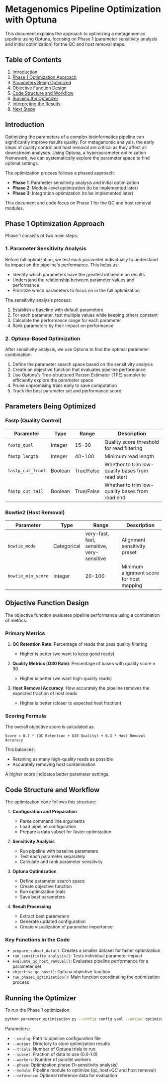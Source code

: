 # Metagenomics Pipeline Optimization with Optuna

This document explains the approach to optimizing a metagenomics pipeline using Optuna, focusing on Phase 1 (parameter sensitivity analysis and initial optimization) for the QC and host removal steps.

## Table of Contents

1. [Introduction](#introduction)
2. [Phase 1 Optimization Approach](#phase-1-optimization-approach)
3. [Parameters Being Optimized](#parameters-being-optimized)
4. [Objective Function Design](#objective-function-design)
5. [Code Structure and Workflow](#code-structure-and-workflow)
6. [Running the Optimizer](#running-the-optimizer)
7. [Interpreting the Results](#interpreting-the-results)
8. [Next Steps](#next-steps)

## Introduction

Optimizing the parameters of a complex bioinformatics pipeline can significantly improve results quality. For metagenomic analysis, the early steps of quality control and host removal are critical as they affect all downstream analyses. Using Optuna, a hyperparameter optimization framework, we can systematically explore the parameter space to find optimal settings.

The optimization process follows a phased approach:
- **Phase 1**: Parameter sensitivity analysis and initial optimization
- **Phase 2**: Module-level optimization (to be implemented later)
- **Phase 3**: Integration optimization (to be implemented later)

This document and code focus on Phase 1 for the QC and host removal modules.

## Phase 1 Optimization Approach

Phase 1 consists of two main steps:

### 1. Parameter Sensitivity Analysis

Before full optimization, we test each parameter individually to understand its impact on the pipeline's performance. This helps us:
- Identify which parameters have the greatest influence on results
- Understand the relationship between parameter values and performance
- Prioritize which parameters to focus on in the full optimization

The sensitivity analysis process:
1. Establish a baseline with default parameters
2. For each parameter, test multiple values while keeping others constant
3. Calculate the performance range for each parameter
4. Rank parameters by their impact on performance

### 2. Optuna-Based Optimization

After sensitivity analysis, we use Optuna to find the optimal parameter combination:
1. Define the parameter search space based on the sensitivity analysis
2. Create an objective function that evaluates pipeline performance
3. Use Optuna's Tree-structured Parzen Estimator (TPE) sampler to efficiently explore the parameter space
4. Prune unpromising trials early to save computation
5. Track the best parameter set and performance score

## Parameters Being Optimized

### Fastp (Quality Control)

| Parameter | Type | Range | Description |
|-----------|------|-------|-------------|
| `fastp_qual` | Integer | 15-30 | Quality score threshold for read filtering |
| `fastp_length` | Integer | 40-100 | Minimum read length |
| `fastp_cut_front` | Boolean | True/False | Whether to trim low-quality bases from read start |
| `fastp_cut_tail` | Boolean | True/False | Whether to trim low-quality bases from read end |

### Bowtie2 (Host Removal)

| Parameter | Type | Range | Description |
|-----------|------|-------|-------------|
| `bowtie_mode` | Categorical | very-fast, fast, sensitive, very-sensitive | Alignment sensitivity preset |
| `bowtie_min_score` | Integer | 20-100 | Minimum alignment score for host mapping |

## Objective Function Design

The objective function evaluates pipeline performance using a combination of metrics:

### Primary Metrics

1. **QC Retention Rate**: Percentage of reads that pass quality filtering
   - Higher is better (we want to keep good reads)

2. **Quality Metrics (Q30 Rate)**: Percentage of bases with quality score ≥ 30
   - Higher is better (we want high-quality reads)

3. **Host Removal Accuracy**: How accurately the pipeline removes the expected fraction of host reads
   - Higher is better (closer to expected host fraction)

### Scoring Formula

The overall objective score is calculated as:

```
Score = 0.7 * (QC Retention + Q30 Quality) + 0.3 * Host Removal Accuracy
```

This balances:
- Retaining as many high-quality reads as possible
- Accurately removing host contamination

A higher score indicates better parameter settings.

## Code Structure and Workflow

The optimization code follows this structure:

1. **Configuration and Preparation**
   - Parse command line arguments
   - Load pipeline configuration
   - Prepare a data subset for faster optimization

2. **Sensitivity Analysis**
   - Run pipeline with baseline parameters
   - Test each parameter separately
   - Calculate and rank parameter sensitivity

3. **Optuna Optimization**
   - Define parameter search space
   - Create objective function
   - Run optimization trials
   - Save best parameters

4. **Result Processing**
   - Extract best parameters
   - Generate updated configuration
   - Create visualization of parameter importance

### Key Functions in the Code

- `prepare_subset_data()`: Creates a smaller dataset for faster optimization
- `run_sensitivity_analysis()`: Tests individual parameter impact
- `evaluate_qc_host_removal()`: Evaluates pipeline performance for a parameter set
- `objective_qc_host()`: Optuna objective function
- `run_phase1_optimization()`: Main function coordinating the optimization process

## Running the Optimizer

To run the Phase 1 optimization:

```bash
python parameter_optimization.py --config config.yaml --output optimization_results --trials 50 --subset 0.1 --workers 4 --phase 1 --module qc_host --reference reference_data.json
```

Parameters:
- `--config`: Path to pipeline configuration file
- `--output`: Directory to store optimization results
- `--trials`: Number of Optuna trials to run
- `--subset`: Fraction of data to use (0.0-1.0)
- `--workers`: Number of parallel workers
- `--phase`: Optimization phase (1=sensitivity analysis)
- `--module`: Pipeline module to optimize (qc_host=QC and host removal)
- `--reference`: Optional reference data for evaluation

##
